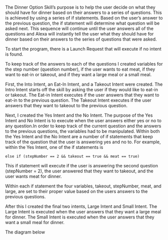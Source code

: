 The Dinner Option Skill’s purpose is to help the user decide on what they should have for dinner based on their answers to a series of
questions. This is achieved by using a series of if statements. Based on the user’s answer to the previous question, the if statement will
determine what question will be asked next. This sequence will continue until the user answers all of the questions and Alexa will 
instantly tell the user what they should have for dinner based on their answers to the series of questions that were asked. 

To start the program, there is a Launch Request that will execute if no intent is found.

To keep track of the answers to each of the questions I created variables for the step number (question number), if the user wants to eat 
meat, if they want to eat-in or takeout, and if they want a large meal or a small meal.

First, the Into Intent, an Eat-In Intent, and a Takeout Intent were created. The Intro Intent starts off the skill by asking the user if 
they would like to eat-in or takeout. The Eat-in Intent executes if the user answers that they want to eat-in to the previous question.
The Takeout Intent executes if the user answers that they want to takeout to the previous question.

Next, I created the Yes Intent and the No Intent. The purpose of the Yes Intent and No Intent is to execute when the user answers either 
yes or no to any question.In order to keep track of the current question and the answers to the previous questions, the variables had to 
be manipulated. Within both the Yes Intent and the No Intent are a number of if statements that keep track of the question that the user 
is answering yes and no to. For example, within the Yes Intent, one of the if statements is  

    else if (stepNumber == 2 && takeout == true && meat == true) 

This if statement will execute if the user is answering the second question (stepNumber = 2), the user answered that they want to takeout, 
and the user wants meat for dinner.

Within each if statement the four variables, takeout, stepNumber, meat, and large, are set to their proper value based on the users 
answers to the previous questions.

After this I created the final two intents, Large Intent and Small Intent. The Large Intent is executed when the user answers that they 
want a large meal for dinner. The Small Intent is executed when the user answers that they want a small meal for dinner.

The diagram below 

